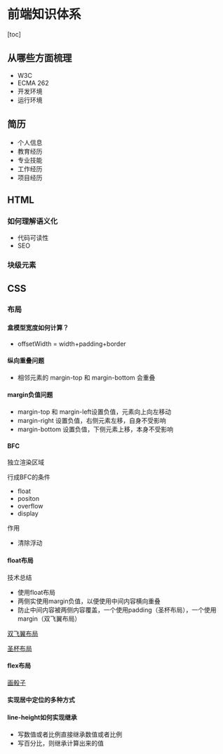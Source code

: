 # 前端知识体系

[toc]

## 从哪些方面梳理

- W3C
- ECMA 262
- 开发环境
- 运行环境

## 简历

- 个人信息
- 教育经历
- 专业技能
- 工作经历
- 项目经历
  
## HTML

### 如何理解语义化

- 代码可读性
- SEO

### 块级元素

## CSS

### 布局

#### 盒模型宽度如何计算？

- offsetWidth = width+padding+border

#### 纵向重叠问题

- 相邻元素的 margin-top 和 margin-bottom 会重叠

#### margin负值问题

- margin-top 和 margin-left设置负值，元素向上向左移动
- margin-right 设置负值，右侧元素左移，自身不受影响
- margin-bottom 设置负值，下侧元素上移，本身不受影响

#### BFC

独立渲染区域

行成BFC的条件

- float
- positon
- overflow
- display

作用

- 清除浮动

#### float布局

技术总结

- 使用float布局
- 两侧实使用margin负值，以便使用中间内容横向重叠
- 防止中间内容被两侧内容覆盖，一个使用padding（圣杯布局），一个使用margin（双飞翼布局）

[双飞翼布局](04-%E5%8F%8C%E9%A3%9E%E7%BF%BC%E5%B8%83%E5%B1%80.html)

[圣杯布局](03-%E5%9C%A3%E6%9D%AF%E5%B8%83%E5%B1%80.html)

#### flex布局

[画骰子](05-%E7%94%BB%E9%AA%B0%E5%AD%90.html)

#### 实现居中定位的多种方式

#### line-height如何实现继承

- 写数值或者比例直接继承数值或者比例
- 写百分比，则继承计算出来的值
